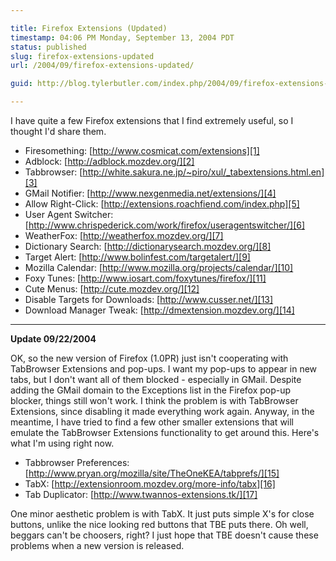 ```yaml
---

title: Firefox Extensions (Updated)
timestamp: 04:06 PM Monday, September 13, 2004 PDT
status: published
slug: firefox-extensions-updated
url: /2004/09/firefox-extensions-updated/

guid: http://blog.tylerbutler.com/index.php/2004/09/firefox-extensions-updated/

---
```


I have quite a few Firefox extensions that I find extremely useful, so I
thought I'd share them.

  * Firesomething: [http://www.cosmicat.com/extensions][1]
  * Adblock: [http://adblock.mozdev.org/][2]
  * Tabbrowser: [http://white.sakura.ne.jp/~piro/xul/_tabextensions.html.en][3]
  * GMail Notifier: [http://www.nexgenmedia.net/extensions/][4]
  * Allow Right-Click: [http://extensions.roachfiend.com/index.php][5]
  * User Agent Switcher: [http://www.chrispederick.com/work/firefox/useragentswitcher/][6]
  * WeatherFox: [http://weatherfox.mozdev.org/][7]
  * Dictionary Search: [http://dictionarysearch.mozdev.org/][8]
  * Target Alert: [http://www.bolinfest.com/targetalert/][9]
  * Mozilla Calendar: [http://www.mozilla.org/projects/calendar/][10]
  * Foxy Tunes: [http://www.iosart.com/foxytunes/firefox/][11]
  * Cute Menus: [http://cute.mozdev.org/][12]
  * Disable Targets for Downloads: [http://www.cusser.net/][13]
  * Download Manager Tweak: [http://dmextension.mozdev.org/][14]

* * *

**Update 09/22/2004**

OK, so the new version of Firefox (1.0PR) just isn't cooperating with
TabBrowser Extensions and pop-ups. I want my pop-ups to appear in new tabs,
but I don't want all of them blocked - especially in GMail. Despite adding the
GMail domain to the Exceptions list in the Firefox pop-up blocker, things
still won't work. I think the problem is with TabBrowser Extensions, since
disabling it made everything work again. Anyway, in the meantime, I have tried
to find a few other smaller extensions that will emulate the TabBrowser
Extensions functionality to get around this. Here's what I'm using right now.

  * Tabbrowser Preferences: [http://www.pryan.org/mozilla/site/TheOneKEA/tabprefs/][15]
  * TabX: [http://extensionroom.mozdev.org/more-info/tabx][16]
  * Tab Duplicator: [http://www.twannos-extensions.tk/][17]

One minor aesthetic problem is with TabX. It just puts simple X's for close
buttons, unlike the nice looking red buttons that TBE puts there. Oh well,
beggars can't be choosers, right? I just hope that TBE doesn't cause these
problems when a new version is released.

   [1]: http://www.cosmicat.com/extensions
   [2]: http://adblock.mozdev.org/
   [3]: http://white.sakura.ne.jp/~piro/xul/_tabextensions.html.en
   [4]: http://www.nexgenmedia.net/extensions/
   [5]: http://extensions.roachfiend.com/index.php
   [6]: http://www.chrispederick.com/work/firefox/useragentswitcher/
   [7]: http://weatherfox.mozdev.org/
   [8]: http://dictionarysearch.mozdev.org/
   [9]: http://www.bolinfest.com/targetalert/
   [10]: http://www.mozilla.org/projects/calendar/
   [11]: http://www.iosart.com/foxytunes/firefox/
   [12]: http://cute.mozdev.org/
   [13]: http://www.cusser.net/
   [14]: http://dmextension.mozdev.org/
   [15]: http://www.pryan.org/mozilla/site/TheOneKEA/tabprefs/
   [16]: http://extensionroom.mozdev.org/more-info/tabx
   [17]: http://www.twannos-extensions.tk/

